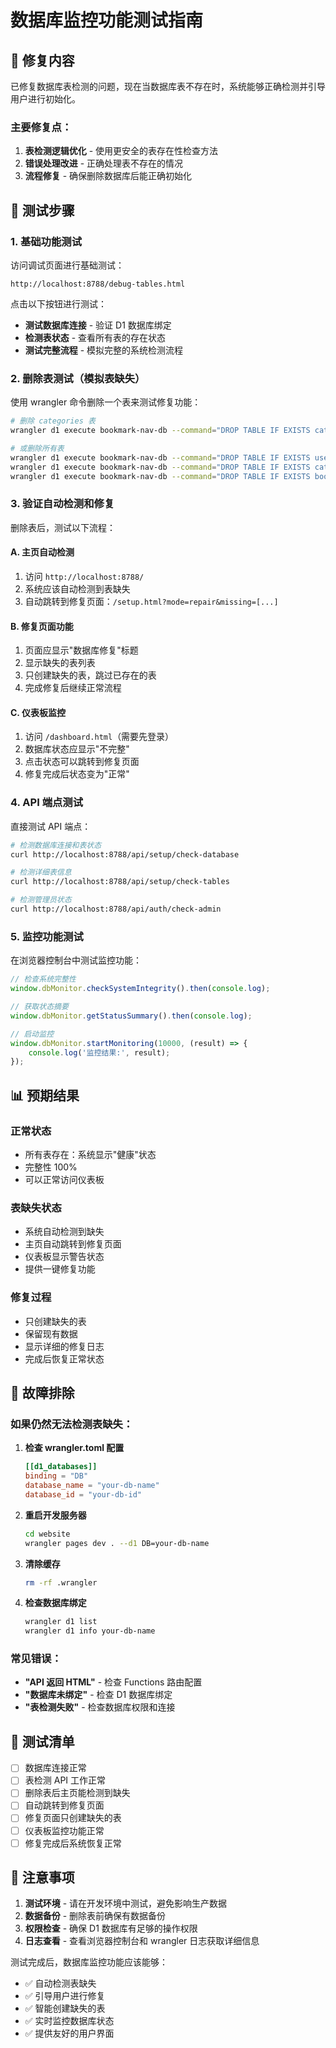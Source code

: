# 数据库监控功能测试指南

## 🔧 修复内容

已修复数据库表检测的问题，现在当数据库表不存在时，系统能够正确检测并引导用户进行初始化。

### 主要修复点：

1. **表检测逻辑优化** - 使用更安全的表存在性检查方法
2. **错误处理改进** - 正确处理表不存在的情况
3. **流程修复** - 确保删除数据库后能正确初始化

## 🧪 测试步骤

### 1. 基础功能测试

访问调试页面进行基础测试：
```
http://localhost:8788/debug-tables.html
```

点击以下按钮进行测试：
- **测试数据库连接** - 验证 D1 数据库绑定
- **检测表状态** - 查看所有表的存在状态
- **测试完整流程** - 模拟完整的系统检测流程

### 2. 删除表测试（模拟表缺失）

使用 wrangler 命令删除一个表来测试修复功能：

```bash
# 删除 categories 表
wrangler d1 execute bookmark-nav-db --command="DROP TABLE IF EXISTS categories;"

# 或删除所有表
wrangler d1 execute bookmark-nav-db --command="DROP TABLE IF EXISTS users;"
wrangler d1 execute bookmark-nav-db --command="DROP TABLE IF EXISTS categories;"
wrangler d1 execute bookmark-nav-db --command="DROP TABLE IF EXISTS bookmarks;"
```

### 3. 验证自动检测和修复

删除表后，测试以下流程：

#### A. 主页自动检测
1. 访问 `http://localhost:8788/`
2. 系统应该自动检测到表缺失
3. 自动跳转到修复页面：`/setup.html?mode=repair&missing=[...]`

#### B. 修复页面功能
1. 页面应显示"数据库修复"标题
2. 显示缺失的表列表
3. 只创建缺失的表，跳过已存在的表
4. 完成修复后继续正常流程

#### C. 仪表板监控
1. 访问 `/dashboard.html`（需要先登录）
2. 数据库状态应显示"不完整"
3. 点击状态可以跳转到修复页面
4. 修复完成后状态变为"正常"

### 4. API 端点测试

直接测试 API 端点：

```bash
# 检测数据库连接和表状态
curl http://localhost:8788/api/setup/check-database

# 检测详细表信息
curl http://localhost:8788/api/setup/check-tables

# 检测管理员状态
curl http://localhost:8788/api/auth/check-admin
```

### 5. 监控功能测试

在浏览器控制台中测试监控功能：

```javascript
// 检查系统完整性
window.dbMonitor.checkSystemIntegrity().then(console.log);

// 获取状态摘要
window.dbMonitor.getStatusSummary().then(console.log);

// 启动监控
window.dbMonitor.startMonitoring(10000, (result) => {
    console.log('监控结果:', result);
});
```

## 📊 预期结果

### 正常状态
- 所有表存在：系统显示"健康"状态
- 完整性 100%
- 可以正常访问仪表板

### 表缺失状态
- 系统自动检测到缺失
- 主页自动跳转到修复页面
- 仪表板显示警告状态
- 提供一键修复功能

### 修复过程
- 只创建缺失的表
- 保留现有数据
- 显示详细的修复日志
- 完成后恢复正常状态

## 🐛 故障排除

### 如果仍然无法检测表缺失：

1. **检查 wrangler.toml 配置**
   ```toml
   [[d1_databases]]
   binding = "DB"
   database_name = "your-db-name"
   database_id = "your-db-id"
   ```

2. **重启开发服务器**
   ```bash
   cd website
   wrangler pages dev . --d1 DB=your-db-name
   ```

3. **清除缓存**
   ```bash
   rm -rf .wrangler
   ```

4. **检查数据库绑定**
   ```bash
   wrangler d1 list
   wrangler d1 info your-db-name
   ```

### 常见错误：

- **"API 返回 HTML"** - 检查 Functions 路由配置
- **"数据库未绑定"** - 检查 D1 数据库绑定
- **"表检测失败"** - 检查数据库权限和连接

## 🎯 测试清单

- [ ] 数据库连接正常
- [ ] 表检测 API 工作正常
- [ ] 删除表后主页能检测到缺失
- [ ] 自动跳转到修复页面
- [ ] 修复页面只创建缺失的表
- [ ] 仪表板监控功能正常
- [ ] 修复完成后系统恢复正常

## 📝 注意事项

1. **测试环境** - 请在开发环境中测试，避免影响生产数据
2. **数据备份** - 删除表前确保有数据备份
3. **权限检查** - 确保 D1 数据库有足够的操作权限
4. **日志查看** - 查看浏览器控制台和 wrangler 日志获取详细信息

测试完成后，数据库监控功能应该能够：
- ✅ 自动检测表缺失
- ✅ 引导用户进行修复
- ✅ 智能创建缺失的表
- ✅ 实时监控数据库状态
- ✅ 提供友好的用户界面
